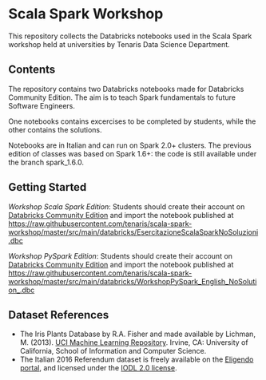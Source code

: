 # Scala Spark Workshop
This repository collects the Databricks notebooks used in the Scala Spark workshop held at universities by Tenaris Data Science Department.

## Contents
The repository contains two Databricks notebooks made for Databricks Community Edition. The aim is to teach Spark fundamentals to future Software Engineers.

One notebooks contains excercises to be completed by students, while the other contains the solutions. 

Notebooks are in Italian and can run on Spark 2.0+ clusters. The previous edition of classes was based on Spark 1.6+: the code is still available under the branch spark_1.6.0. 

## Getting Started
*Workshop Scala Spark Edition*: Students should create their account on [Databricks Community Edition](https://databricks.com/try-databricks) and import the notebook published at https://raw.githubusercontent.com/tenaris/scala-spark-workshop/master/src/main/databricks/EsercitazioneScalaSparkNoSoluzioni.dbc

*Workshop PySpark Edition*: Students should create their account on [Databricks Community Edition](https://databricks.com/try-databricks) and import the notebook published at https://raw.githubusercontent.com/tenaris/scala-spark-workshop/master/src/main/databricks/WorkshopPySpark_English_NoSolution_.dbc

## Dataset References
* The Iris Plants Database by R.A. Fisher and made available by Lichman, M. (2013). [UCI Machine Learning Repository](http://archive.ics.uci.edu/ml). Irvine, CA: University of California, School of Information and Computer Science. 
* The Italian 2016 Referendum dataset is freely available on the [Eligendo portal](http://elezioni.interno.it/opendata.html), and licensed under the [IODL 2.0 license](https://www.dati.gov.it/content/italian-open-data-license-v20).
